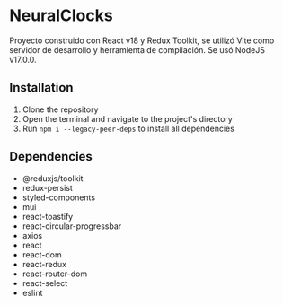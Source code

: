 # NeuralClocks
Proyecto construido con React v18 y Redux Toolkit, se utilizó Vite como servidor de desarrollo y herramienta de compilación.
Se usó NodeJS v17.0.0.

## Installation

1. Clone the repository
2. Open the terminal and navigate to the project's directory
3. Run `npm i --legacy-peer-deps` to install all dependencies

## Dependencies
* @reduxjs/toolkit
* redux-persist
* styled-components
* mui
* react-toastify
* react-circular-progressbar
* axios
* react
* react-dom
* react-redux
* react-router-dom
* react-select
* eslint

